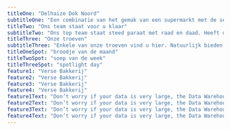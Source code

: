 ```yaml
---
titleOne: "Delhaize Dok Noord"
subtitleOne: "Een combinatie van het gemak van een supermarkt met de service van een buurtwinkel."
titleTwo: "Ons team staat voor u klaar"
subtitleTwo: "Ons top team staat steed paraat met raad en daad. Heeft u een vraag, vind u een product niet of wilt u gewoon een gezelge babbel slaan bij ons kan het zeker."
titleThree: "Onze troeven"
subtitleThree: "Enkele van onze troeven vind u hier. Natuurlijk bieden we hiernaast nog veel meer aan"
titleOneSpot: "broodje van de maand"
titleTwoSpot: "soep van de week"
titleThreeSpot: "spotlight day"
feature1: "Verse Bakkerij"
feature2: "Verse Bakkerij"
feature3: "Verse Bakkerij"
feature4: "Verse Bakkerij"
feature1Text: "Don’t worry if your data is very large, the Data Warehoue provides a search engine, which is useful for making it easier to find data effectively saving time."
feature2Text: "Don’t worry if your data is very large, the Data Warehoue provides a search engine, which is useful for making it easier to find data effectively saving time."
feature3Text: "Don’t worry if your data is very large, the Data Warehoue provides a search engine, which is useful for making it easier to find data effectively saving time."
feature4Text: "Don’t worry if your data is very large, the Data Warehoue provides a search engine, which is useful for making it easier to find data effectively saving time."
---
```

